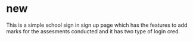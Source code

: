 # new
This is a simple school sign in sign up page 
which has the features to add marks for the assesments conducted and it has two type of login cred.
